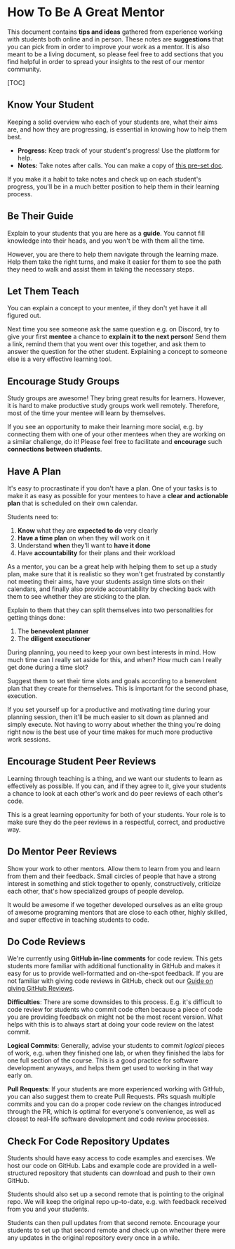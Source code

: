 # How To Be A Great Mentor

This document contains **tips and ideas** gathered from experience working with students both online and in person. These notes are **suggestions** that you can pick from in order to improve your work as a mentor. It is also meant to be a living document, so please feel free to add sections that you find helpful in order to spread your insights to the rest of our mentor community.

[TOC]

## Know Your Student

Keeping a solid overview who each of your students are, what their aims are, and how they are progressing, is essential in knowing how to help them best.

- **Progress:** Keep track of your student's progress! Use the platform for help.
- **Notes:** Take notes after calls. You can make a copy of [this pre-set doc](13_student_notes.md).

If you make it a habit to take notes and check up on each student's progress, you'll be in a much better position to help them in their learning process.

## Be Their Guide

Explain to your students that you are here as a **guide**. You cannot fill knowledge into their heads, and you won't be with them all the time. 

However, you are there to help them navigate through the learning maze. Help them take the right turns, and make it easier for them to see the path they need to walk and assist them in taking the necessary steps.

## Let Them Teach

You can explain a concept to your mentee, if they don't yet have it all figured out.

Next time you see someone ask the same question e.g. on Discord, try to give your first **mentee** a chance to **explain it to the next person**! Send them a link, remind them that you went over this together, and ask them to answer the question for the other student. Explaining a concept to someone else is a very effective learning tool.

## Encourage Study Groups

Study groups are awesome! They bring great results for learners. However, it is hard to make productive study groups work well remotely. Therefore, most of the time your mentee will learn by themselves.

If you see an opportunity to make their learning more social, e.g. by connecting them with one of your other mentees when they are working on a similar challenge, do it! Please feel free to facilitate and **encourage** such **connections between students**.

## Have A Plan

It's easy to procrastinate if you don't have a plan. One of your tasks is to make it as easy as possible for your mentees to have a **clear and actionable plan** that is scheduled on their own calendar.

Students need to:

1. **Know** what they are **expected to do** very clearly
2. **Have a time plan** on when they will work on it
3. Understand **when** they'll want to **have it done**
4. Have **accountability** for their plans and their workload

As a mentor, you can be a great help with helping them to set up a study plan, make sure that it is realistic so they won't get frustrated by constantly not meeting their aims, have your students assign time slots on their calendars, and finally also provide accountability by checking back with them to see whether they are sticking to the plan.

Explain to them that they can split themselves into two personalities for getting things done:

1. The **benevolent planner**
2. The **diligent executioner**

During planning, you need to keep your own best interests in mind. How much time can I really set aside for this, and when? How much can I really get done during a time slot?

Suggest them to set their time slots and goals according to a benevolent plan that they create for themselves. This is important for the second phase, execution.

If you set yourself up for a productive and motivating time during your planning session, then it'll be much easier to sit down as planned and simply execute. Not having to worry about whether the thing you're doing right now is the best use of your time makes for much more productive work sessions.

## Encourage Student Peer Reviews

Learning through teaching is a thing, and we want our students to learn as effectively as possible. If you can, and if they agree to it, give your students a chance to look at each other's work and do peer reviews of each other's code.

This is a great learning opportunity for both of your students. Your role is to make sure they do the peer reviews in a respectful, correct, and productive way.

## Do Mentor Peer Reviews

Show your work to other mentors. Allow them to learn from you and learn from them and their feedback. Small circles of people that have a strong interest in something and stick together to openly, constructively, criticize each other, that's how specialized groups of people develop.

It would be awesome if we together developed ourselves as an elite group of awesome programing mentors that are close to each other, highly skilled, and super effective in teaching students to code.

## Do Code Reviews

We're currently using **GitHub in-line comments** for code review. This gets students more familiar with additional functionality in GitHub and makes it easy for us to provide well-formatted and on-the-spot feedback. If you are not familiar with giving code reviews in GitHub, check out our [Guide on giving GitHub Reviews](14_tips.md#do-code-reviews-on-github).

**Difficulties**: There are some downsides to this process. E.g. it's difficult to code review for students who commit code often because a piece of code you are providing feedback on might not be the most recent version. What helps with this is to always start at doing your code review on the latest commit.

**Logical Commits**: Generally, advise your students to commit _logical_ pieces of work, e.g. when they finished one lab, or when they finished the labs for one full section of the course. This is a good practice for software development anyways, and helps them get used to working in that way early on.

**Pull Requests**: If your students are more experienced working with GitHub, you can also suggest them to create Pull Requests. PRs squash multiple commits and you can do a proper code review on the changes introduced through the PR, which is optimal for everyone's convenience, as well as closest to real-life software development and code review processes.

## Check For Code Repository Updates

Students should have easy access to code examples and exercises. We host our code on GitHub. Labs and example code are provided in a well-structured repository that students can download and push to their own GitHub.

Students should also set up a second remote that is pointing to the original repo. We will keep the original repo up-to-date, e.g. with feedback received from you and your students.

Students can then pull updates from that second remote. Encourage your students to set up that second remote and check up on whether there were any updates in the original repository every once in a while.

